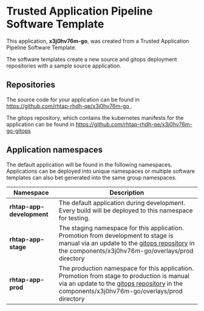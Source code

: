 # Trusted Application Pipeline Software Template

This application, **x3j0hv76m-go**, was created from a Trusted Application Pipeline Software Template.

The software templates create a new source and gitops deployment repositories with a sample source application. 

## Repositories

The source code for your application can be found in [https://github.com/rhtap-rhdh-qe/x3j0hv76m-go ](https://github.com/rhtap-rhdh-qe/x3j0hv76m-go ).
 
The gitops repository, which contains the kubernetes manifests for the application can be found in 
[https://github.com/rhtap-rhdh-qe/x3j0hv76m-go-gitops ](https://github.com/rhtap-rhdh-qe/x3j0hv76m-go-gitops ) 

## Application namespaces 

The default application will be found in the following namespaces. Applications can be deployed into unique namespaces or multiple software templates can also bet generated into the same group namespaces.  

|  Namespace   |  Description   |  
| -------- | -------- |   
| **rhtap-app-development** | The default application during development. Every build will be deployed to this namespace for testing. | 
| **rhtap-app-stage** | The staging namespace for this application. Promotion from development to stage is manual via an update to the [gitops repository](https://github.com/rhtap-rhdh-qe/x3j0hv76m-go-gitops ) in the components/x3j0hv76m-go/overlays/prod directory |  
| **rhtap-app-prod** | The production namespace for this application. Promotion from stage to production is manual via an update to the [gitops repository](https://github.com/rhtap-rhdh-qe/x3j0hv76m-go-gitops ) in the components/x3j0hv76m-go/overlays/prod directory | 